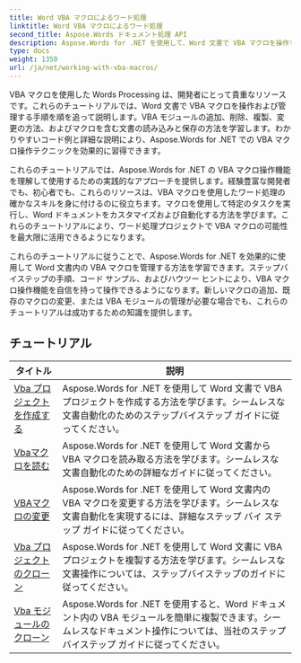 ```yaml
---
title: Word VBA マクロによるワード処理
linktitle: Word VBA マクロによるワード処理
second_title: Aspose.Words ドキュメント処理 API
description: Aspose.Words for .NET を使用して、Word 文書で VBA マクロを操作する方法を学習します。Word 文書で VBA マクロを作成、変更、実行するためのコード サンプルを含む完全なチュートリアルです。
type: docs
weight: 1350
url: /ja/net/working-with-vba-macros/
---
```

VBA マクロを使用した Words Processing は、開発者にとって貴重なリソースです。これらのチュートリアルでは、Word 文書で VBA マクロを操作および管理する手順を順を追って説明します。VBA モジュールの追加、削除、複製、変更の方法、およびマクロを含む文書の読み込みと保存の方法を学習します。わかりやすいコード例と詳細な説明により、Aspose.Words for .NET での VBA マクロ操作テクニックを効果的に習得できます。

これらのチュートリアルでは、Aspose.Words for .NET の VBA マクロ操作機能を理解して使用するための実践的なアプローチを提供します。経験豊富な開発者でも、初心者でも、これらのリソースは、VBA マクロを使用したワード処理の確かなスキルを身に付けるのに役立ちます。マクロを使用して特定のタスクを実行し、Word ドキュメントをカスタマイズおよび自動化する方法を学びます。これらのチュートリアルにより、ワード処理プロジェクトで VBA マクロの可能性を最大限に活用できるようになります。

これらのチュートリアルに従うことで、Aspose.Words for .NET を効果的に使用して Word 文書内の VBA マクロを管理する方法を学習できます。ステップバイステップの手順、コード サンプル、およびハウツー ヒントにより、VBA マクロ操作機能を自信を持って操作できるようになります。新しいマクロの追加、既存のマクロの変更、または VBA モジュールの管理が必要な場合でも、これらのチュートリアルは成功するための知識を提供します。

 ## チュートリアル
| タイトル | 説明 |
| --- | --- |
| [Vba プロジェクトを作成する](./create-vba-project/) | Aspose.Words for .NET を使用して Word 文書で VBA プロジェクトを作成する方法を学びます。シームレスな文書自動化のためのステップバイステップ ガイドに従ってください。 |
| [Vbaマクロを読む](./read-vba-macros/) | Aspose.Words for .NET を使用して Word 文書から VBA マクロを読み取る方法を学びます。シームレスな文書自動化のための詳細なガイドに従ってください。 |
| [VBAマクロの変更](./modify-vba-macros/) | Aspose.Words for .NET を使用して Word 文書内の VBA マクロを変更する方法を学びます。シームレスな文書自動化を実現するには、詳細なステップ バイ ステップ ガイドに従ってください。 |
| [Vba プロジェクトのクローン](./clone-vba-project/) | Aspose.Words for .NET を使用して Word 文書に VBA プロジェクトを複製する方法を学びます。シームレスな文書操作については、ステップバイステップのガイドに従ってください。|
| [Vba モジュールのクローン](./clone-vba-module/) | Aspose.Words for .NET を使用すると、Word ドキュメント内の VBA モジュールを簡単に複製できます。シームレスなドキュメント操作については、当社のステップバイステップ ガイドに従ってください。 |
